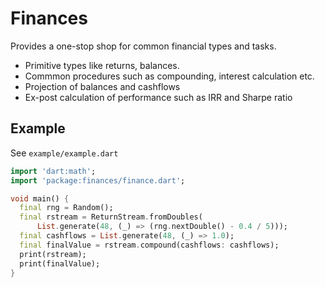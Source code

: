 # Finances

Provides a one-stop shop for common financial types and tasks. 

* Primitive types like returns, balances.
* Commmon procedures such as compounding, interest calculation etc. 
* Projection of balances and cashflows
* Ex-post calculation of performance such as IRR and Sharpe ratio

## Example
See `example/example.dart`

```dart
import 'dart:math';
import 'package:finances/finance.dart';

void main() {
  final rng = Random();
  final rstream = ReturnStream.fromDoubles(
      List.generate(48, (_) => (rng.nextDouble() - 0.4 / 5)));
  final cashflows = List.generate(48, (_) => 1.0);
  final finalValue = rstream.compound(cashflows: cashflows);
  print(rstream); 
  print(finalValue); 
}
```